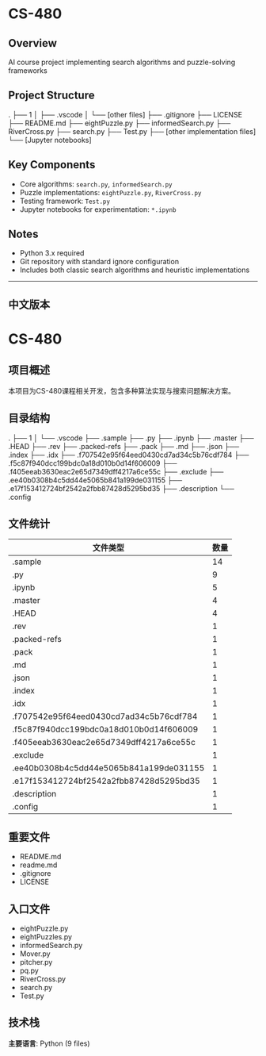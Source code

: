 # CS-480
## Overview
AI course project implementing search algorithms and puzzle-solving frameworks
## Project Structure
.
├── 1
│   ├── .vscode
│   └── [other files]
├── .gitignore
├── LICENSE
├── README.md
├── eightPuzzle.py
├── informedSearch.py
├── RiverCross.py
├── search.py
├── Test.py
├── [other implementation files]
└── [Jupyter notebooks]
## Key Components
- Core algorithms: `search.py`, `informedSearch.py`
- Puzzle implementations: `eightPuzzle.py`, `RiverCross.py`
- Testing framework: `Test.py`
- Jupyter notebooks for experimentation: `*.ipynb`
## Notes
- Python 3.x required
- Git repository with standard ignore configuration
- Includes both classic search algorithms and heuristic implementations

---

## 中文版本

# CS-480
## 项目概述
本项目为CS-480课程相关开发，包含多种算法实现与搜索问题解决方案。
## 目录结构
.
├── 1
│   └── .vscode
├── .sample
├── .py
├── .ipynb
├── .master
├── .HEAD
├── .rev
├── .packed-refs
├── .pack
├── .md
├── .json
├── .index
├── .idx
├── .f707542e95f64eed0430cd7ad34c5b76cdf784
├── .f5c87f940dcc199bdc0a18d010b0d14f606009
├── .f405eeab3630eac2e65d7349dff4217a6ce55c
├── .exclude
├── .ee40b0308b4c5dd44e5065b841a199de031155
├── .e17f153412724bf2542a2fbb87428d5295bd35
├── .description
└── .config
## 文件统计
| 文件类型 | 数量 |
|---------|------|
| .sample | 14 |
| .py | 9 |
| .ipynb | 5 |
| .master | 4 |
| .HEAD | 4 |
| .rev | 1 |
| .packed-refs | 1 |
| .pack | 1 |
| .md | 1 |
| .json | 1 |
| .index | 1 |
| .idx | 1 |
| .f707542e95f64eed0430cd7ad34c5b76cdf784 | 1 |
| .f5c87f940dcc199bdc0a18d010b0d14f606009 | 1 |
| .f405eeab3630eac2e65d7349dff4217a6ce55c | 1 |
| .exclude | 1 |
| .ee40b0308b4c5dd44e5065b841a199de031155 | 1 |
| .e17f153412724bf2542a2fbb87428d5295bd35 | 1 |
| .description | 1 |
| .config | 1 |
## 重要文件
- README.md
- readme.md
- .gitignore
- LICENSE
## 入口文件
- eightPuzzle.py
- eightPuzzles.py
- informedSearch.py
- Mover.py
- pitcher.py
- pq.py
- RiverCross.py
- search.py
- Test.py
## 技术栈
**主要语言**: Python (9 files)
